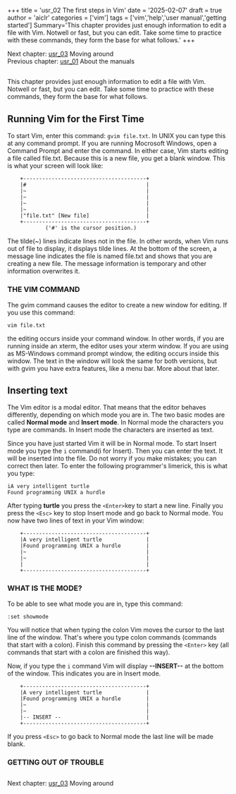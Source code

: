 +++
title = 'usr_02 The first steps in Vim'
date = '2025-02-07'
draft = true
author = 'aiclr'
categories = ['vim']
tags = ['vim','help','user manual','getting started']
Summary='This chapter provides just enough information to edit a file with Vim. Notwell or fast, but you can edit. Take some time to practice with these commands, they form the base for what follows.'
+++

Next chapter: [usr_03](../usr_03)  Moving around
<br/>
Previous chapter: [usr_01](../usr_01)  About the manuals

##

This chapter provides just enough information to edit a file with Vim. Notwell or fast, but you can edit. Take some time to practice with these commands, they form the base for what follows.

## Running Vim for the First Time

To start Vim, enter this command: `gvim file.txt`. In UNIX you can type this at any command prompt. If you are running Mocrosoft Windows, open a Command Prompt and enter the command. In either case, Vim starts editing a file called file.txt. Because this is a new file, you get a blank window. This is what your screen will look like:

        +---------------------------------------+
        |#                                      |
        |~                                      |
        |~                                      |
        |~                                      |
        |~                                      |
        |"file.txt" [New file]                  |
        +---------------------------------------+
                ('#' is the cursor position.)
The tilde(~) lines indicate lines not in the file. In other words, when Vim runs out of file to display, it displays tilde lines. At the bottom of the screen, a message line indicates the file is named file.txt and shows that you are creating a new file. The message information is temporary and other information overwrites it.

### THE VIM COMMAND

The gvim command causes the editor to create a new window for editing. If you use this command:
```text
vim file.txt
```
the editing occurs inside your command window. In other words, if you are running inside an xterm, the editor uses your xterm window. If you are using as MS-Windows command prompt window, the editing occurs inside this window. The text in the window will look the same for both versions, but with gvim you have extra features, like a menu bar. More about that later.

## Inserting text

The Vim editor is a modal editor. That means that the editor behaves differently, depending on which mode you are in. The two basic modes are called **Normal mode** and **Insert mode**. In Normal mode the characters you type are commands. In Insert mode the characters are inserted as text.

Since you have just started Vim it will be in Normal mode. To start Insert mode you type the `i` command(i for Insert). Then you can enter the text. It will be inserted into the file. Do not worry if you make mistakes; you can correct then later. To enter the following programmer's limerick, this is what you type:
```text
iA very intelligent turtle
Found programming UNIX a hurdle
```
After typing **turtle** you press the `<Enter>`key to start a new line. Finally you press the `<Esc>` key to stop Insert mode and go back to Normal mode. You now have two lines of text in your Vim window:

        +---------------------------------------+
        |A very intelligent turtle              |
        |Found programming UNIX a hurdle        |
        |~                                      |
        |~                                      |
        |                                       |
        +---------------------------------------+

### WHAT IS THE MODE?

To be able to see what mode you are in, type this command:
```text
:set showmode
```
You will notice that when typing the colon Vim moves the cursor to the last line of the window. That's where you type colon commands (commands that start with a colon). Finish this command by pressing the `<Enter>` key (all commands that start with a colon are finished this way).

Now, if you type the `i` command Vim will display **--INSERT--** at the bottom of the window. This indicates you are in Insert mode.

        +---------------------------------------+
        |A very intelligent turtle              |
        |Found programming UNIX a hurdle        |
        |~                                      |
        |~                                      |
        |-- INSERT --                           |
        +---------------------------------------+

If you press `<Esc>` to go back to Normal mode the last line will be made blank.

### GETTING OUT OF TROUBLE



##

Next chapter: [usr_03](../usr_03)  Moving around